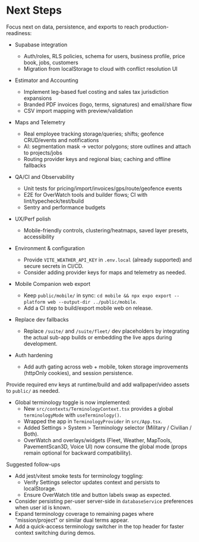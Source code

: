# Next Steps

Focus next on data, persistence, and exports to reach production-readiness:

- Supabase integration
  - Auth/roles, RLS policies, schema for users, business profile, price book, jobs, customers
  - Migration from localStorage to cloud with conflict resolution UI

- Estimator and Accounting
  - Implement leg-based fuel costing and sales tax jurisdiction expansions
  - Branded PDF invoices (logo, terms, signatures) and email/share flow
  - CSV import mapping with preview/validation

- Maps and Telemetry
  - Real employee tracking storage/queries; shifts; geofence CRUD/events and notifications
  - AI: segmentation mask → vector polygons; store outlines and attach to projects/jobs
  - Routing provider keys and regional bias; caching and offline fallbacks

- QA/CI and Observability
  - Unit tests for pricing/import/invoices/gps/route/geofence events
  - E2E for OverWatch tools and builder flows; CI with lint/typecheck/test/build
  - Sentry and performance budgets

- UX/Perf polish
  - Mobile-friendly controls, clustering/heatmaps, saved layer presets, accessibility

- Environment & configuration
  - Provide `VITE_WEATHER_API_KEY` in `.env.local` (already supported) and secure secrets in CI/CD.
  - Consider adding provider keys for maps and telemetry as needed.

- Mobile Companion web export
  - Keep `public/mobile/` in sync: `cd mobile && npx expo export --platform web --output-dir ../public/mobile`.
  - Add a CI step to build/export mobile web on release.

- Replace dev fallbacks
  - Replace `/suite/` and `/suite/fleet/` dev placeholders by integrating the actual sub-app builds or embedding the live apps during development.

- Auth hardening
  - Add auth gating across web + mobile, token storage improvements (httpOnly cookies), and session persistence.

Provide required env keys at runtime/build and add wallpaper/video assets to `public/` as needed.

- Global terminology toggle is now implemented:
  - New `src/contexts/TerminologyContext.tsx` provides a global `terminologyMode` with `useTerminology()`.
  - Wrapped the app in `TerminologyProvider` in `src/App.tsx`.
  - Added Settings > System > Terminology selector (Military / Civilian / Both).
  - OverWatch and overlays/widgets (Fleet, Weather, MapTools, PavementScan3D, Voice UI) now consume the global mode (props remain optional for backward compatibility).

Suggested follow-ups
- Add jest/vitest smoke tests for terminology toggling:
  - Verify Settings selector updates context and persists to localStorage.
  - Ensure OverWatch title and button labels swap as expected.
- Consider persisting per-user server-side in `databaseService` preferences when user id is known.
- Expand terminology coverage to remaining pages where "mission/project" or similar dual terms appear.
- Add a quick-access terminology switcher in the top header for faster context switching during demos.